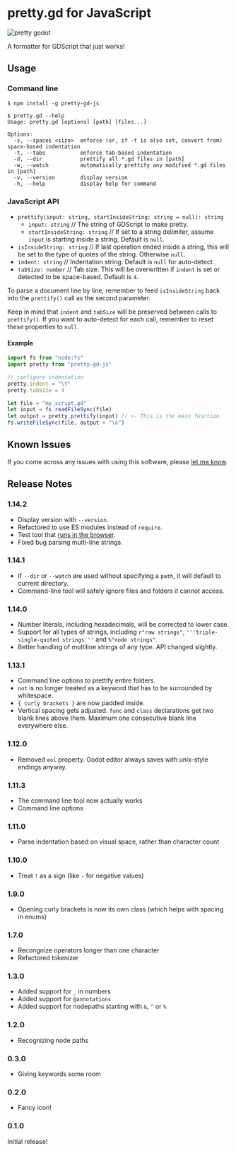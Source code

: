 # pretty.gd for JavaScript

![pretty godot](./images/pretty.png)

A formatter for GDScript that just works!

## Usage

### Command line

```
$ npm install -g pretty-gd-js

$ pretty.gd --help
Usage: pretty.gd [options] [path] [files...]

Options:
  -s, --spaces <size>  enforce (or, if -t is also set, convert from) space-based indentation
  -t, --tabs           enforce tab-based indentation
  -d, --dir            prettify all *.gd files in [path]
  -w, --watch          automatically prettify any modified *.gd files in [path]
  -v, --version        display version
  -h, --help           display help for command
```

### JavaScript API

  - `prettify(input: string, startInsideString: string = null): string`
    - `input: string` // The string of GDScript to make pretty.
    - `startInsideString: string` // If set to a string delimiter, assume `input` is starting inside a string. Default is `null`.
  - `isInsideString: string` // If last operation ended inside a string, this will be set to the type of quotes of the string. Otherwise `null`.
  - `indent: string` // Indentation string. Default is `null` for auto-detect.
  - `tabSize: number` // Tab size. This will be overwritten if `indent` is set or detected to be space-based. Default is `4`.

To parse a document line by line, remember to feed `isInsideString` back into the `prettify()` call as the second parameter.

Keep in mind that `indent` and `tabSize` will be preserved between calls to `prettify()`.
If you want to auto-detect for each call, remember to reset these properties to `null`.

#### Example

```js
import fs from "node:fs"
import pretty from "pretty-gd-js"

// configure indentation
pretty.indent = "\t"
pretty.tabSize = 4

let file = "my_script.gd"
let input = fs.readFileSync(file)
let output = pretty.prettify(input) // <- This is the main function
fs.writeFileSync(file, output + "\n")
```

## Known Issues

If you come across any issues with using this software, please [let me know](https://github.com/poeticAndroid/pretty-gd-js/issues).

## Release Notes

### 1.14.2

 - Display version with `--version`.
 - Refactored to use ES modules instead of `require`.
 - Test tool that [runs in the browser](https://github.com/poeticAndroid/pretty-gd-js/blob/main/test/test.html).
 - Fixed bug parsing multi-line strings.

### 1.14.1

 - If `--dir` or `--watch` are used without specifying a `path`, it will default to current directory.
 - Command-line tool will safely ignore files and folders it cannot access.

### 1.14.0

 - Number literals, including hexadecimals, will be corrected to lower case.
 - Support for all types of strings, including `r"raw strings"`, `'''triple-single-quoted strings'''` and `%"node strings"`.
 - Better handling of multiline strings of any type. API changed slightly.

### 1.13.1

 - Command line options to prettify entire folders.
 - `not` is no longer treated as a keyword that has to be surrounded by whitespace.
 - `{ curly brackets }` are now padded inside.
 - Vertical spacing gets adjusted. `func` and `class` declarations get two blank lines above them. Maximum one consecutive blank line everywhere else.

### 1.12.0

 - Removed `eol` property. Godot editor always saves with unix-style endings anyway.

### 1.11.3

 - The command line tool now actually works
 - Command line options

### 1.11.0

 - Parse indentation based on visual space, rather than character count

### 1.10.0

 - Treat `!` as a sign (like `-` for negative values)

### 1.9.0

 - Opening curly brackets is now its own class (which helps with spacing in enums)

### 1.7.0

 - Recongnize operators longer than one character
 - Refactored tokenizer

### 1.3.0

 - Added support for `_` in numbers
 - Added support for `@annotations`
 - Added support for nodepaths starting with `&`, `^` or `%`

### 1.2.0

 - Recognizing node paths

### 0.3.0

 - Giving keywords some room

### 0.2.0

  - Fancy icon!

### 0.1.0

Initial release!
